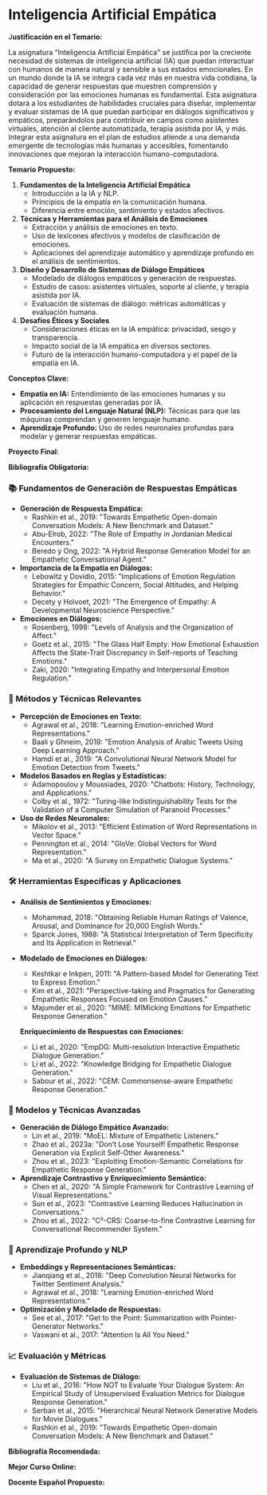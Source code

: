 # Inteligencia Artificial Empática

J**ustificación en el Temario:**

La asignatura "Inteligencia Artificial Empática" se justifica por la creciente necesidad de sistemas de inteligencia artificial (IA) que puedan interactuar con humanos de manera natural y sensible a sus estados emocionales. En un mundo donde la IA se integra cada vez más en nuestra vida cotidiana, la capacidad de generar respuestas que muestren comprensión y consideración por las emociones humanas es fundamental. Esta asignatura dotará a los estudiantes de habilidades cruciales para diseñar, implementar y evaluar sistemas de IA que puedan participar en diálogos significativos y empáticos, preparándolos para contribuir en campos como asistentes virtuales, atención al cliente automatizada, terapia asistida por IA, y más. Integrar esta asignatura en el plan de estudios atiende a una demanda emergente de tecnologías más humanas y accesibles, fomentando innovaciones que mejoran la interacción humano-computadora.

**Temario Propuesto:**

1. **Fundamentos de la Inteligencia Artificial Empática**
    - Introducción a la IA y NLP.
    - Principios de la empatía en la comunicación humana.
    - Diferencia entre emoción, sentimiento y estados afectivos.
2. **Técnicas y Herramientas para el Análisis de Emociones**
    - Extracción y análisis de emociones en texto.
    - Uso de lexicones afectivos y modelos de clasificación de emociones.
    - Aplicaciones del aprendizaje automático y aprendizaje profundo en el análisis de sentimientos.
3. **Diseño y Desarrollo de Sistemas de Diálogo Empáticos**
    - Modelado de diálogos empáticos y generación de respuestas.
    - Estudio de casos: asistentes virtuales, soporte al cliente, y terapia asistida por IA.
    - Evaluación de sistemas de diálogo: métricas automáticas y evaluación humana.
4. **Desafíos Éticos y Sociales**
    - Consideraciones éticas en la IA empática: privacidad, sesgo y transparencia.
    - Impacto social de la IA empática en diversos sectores.
    - Futuro de la interacción humano-computadora y el papel de la empatía en IA.

**Conceptos Clave:**

- **Empatía en IA:** Entendimiento de las emociones humanas y su aplicación en respuestas generadas por IA.
- **Procesamiento del Lenguaje Natural (NLP):** Técnicas para que las máquinas comprendan y generen lenguaje humano.
- **Aprendizaje Profundo:** Uso de redes neuronales profundas para modelar y generar respuestas empáticas.

**Proyecto Final**:

**Bibliografía Obligatoria:**

### **📚 Fundamentos de Generación de Respuestas Empáticas**

- **Generación de Respuesta Empática:**
    - Rashkin et al., 2019: "Towards Empathetic Open-domain Conversation Models: A New Benchmark and Dataset."
    - Abu-Elrob, 2022: "The Role of Empathy in Jordanian Medical Encounters."
    - Beredo y Ong, 2022: "A Hybrid Response Generation Model for an Empathetic Conversational Agent."
- **Importancia de la Empatía en Diálogos:**
    - Lebowitz y Dovidio, 2015: "Implications of Emotion Regulation Strategies for Empathic Concern, Social Attitudes, and Helping Behavior."
    - Decety y Holvoet, 2021: "The Emergence of Empathy: A Developmental Neuroscience Perspective."
- **Emociones en Diálogos:**
    - Rosenberg, 1998: "Levels of Analysis and the Organization of Affect."
    - Goetz et al., 2015: "The Glass Half Empty: How Emotional Exhaustion Affects the State-Trait Discrepancy in Self-reports of Teaching Emotions."
    - Zaki, 2020: "Integrating Empathy and Interpersonal Emotion Regulation."

### **🧠 Métodos y Técnicas Relevantes**

- **Percepción de Emociones en Texto:**
    - Agrawal et al., 2018: "Learning Emotion-enriched Word Representations."
    - Baali y Ghneim, 2019: "Emotion Analysis of Arabic Tweets Using Deep Learning Approach."
    - Hamdi et al., 2019: "A Convolutional Neural Network Model for Emotion Detection from Tweets."
- **Modelos Basados en Reglas y Estadísticas:**
    - Adamopoulou y Moussiades, 2020: "Chatbots: History, Technology, and Applications."
    - Colby et al., 1972: "Turing-like Indistinguishability Tests for the Validation of a Computer Simulation of Paranoid Processes."
- **Uso de Redes Neuronales:**
    - Mikolov et al., 2013: "Efficient Estimation of Word Representations in Vector Space."
    - Pennington et al., 2014: "GloVe: Global Vectors for Word Representation."
    - Ma et al., 2020: "A Survey on Empathetic Dialogue Systems."

### **🛠️ Herramientas Específicas y Aplicaciones**

- **Análisis de Sentimientos y Emociones:**
    - Mohammad, 2018: "Obtaining Reliable Human Ratings of Valence, Arousal, and Dominance for 20,000 English Words."
    - Sparck Jones, 1988: "A Statistical Interpretation of Term Specificity and Its Application in Retrieval."
- **Modelado de Emociones en Diálogos:**
    - Keshtkar e Inkpen, 2011: "A Pattern-based Model for Generating Text to Express Emotion."
    - Kim et al., 2021: "Perspective-taking and Pragmatics for Generating Empathetic Responses Focused on Emotion Causes."
    - Majumder et al., 2020: "MIME: MIMicking Emotions for Empathetic Response Generation."
    
    **Enriquecimiento de Respuestas con Emociones:**
    
    - Li et al., 2020: "EmpDG: Multi-resolution Interactive Empathetic Dialogue Generation."
    - Li et al., 2022: "Knowledge Bridging for Empathetic Dialogue Generation."
    - Sabour et al., 2022: "CEM: Commonsense-aware Empathetic Response Generation."

### **🚀 Modelos y Técnicas Avanzadas**

- **Generación de Diálogo Empático Avanzado:**
    - Lin et al., 2019: "MoEL: Mixture of Empathetic Listeners."
    - Zhao et al., 2023a: "Don’t Lose Yourself! Empathetic Response Generation via Explicit Self-Other Awareness."
    - Zhou et al., 2023: "Exploiting Emotion-Semantic Correlations for Empathetic Response Generation."
- **Aprendizaje Contrastivo y Enriquecimiento Semántico:**
    - Chen et al., 2020: "A Simple Framework for Contrastive Learning of Visual Representations."
    - Sun et al., 2023: "Contrastive Learning Reduces Hallucination in Conversations."
    - Zhou et al., 2022: "C²-CRS: Coarse-to-fine Contrastive Learning for Conversational Recommender System."

### **🤖 Aprendizaje Profundo y NLP**

- **Embeddings y Representaciones Semánticas:**
    - Jianqiang et al., 2018: "Deep Convolution Neural Networks for Twitter Sentiment Analysis."
    - Agrawal et al., 2018: "Learning Emotion-enriched Word Representations."
- **Optimización y Modelado de Respuestas:**
    - See et al., 2017: "Get to the Point: Summarization with Pointer-Generator Networks."
    - Vaswani et al., 2017: "Attention Is All You Need."

### **📈 Evaluación y Métricas**

- **Evaluación de Sistemas de Diálogo:**
    - Liu et al., 2016: "How NOT to Evaluate Your Dialogue System: An Empirical Study of Unsupervised Evaluation Metrics for Dialogue Response Generation."
    - Serban et al., 2015: "Hierarchical Neural Network Generative Models for Movie Dialogues."
    - Rashkin et al., 2019: "Towards Empathetic Open-domain Conversation Models: A New Benchmark and Dataset."

**Bibliografía Recomendada:**

**Mejor Curso Online:**

**Docente Español Propuesto:**